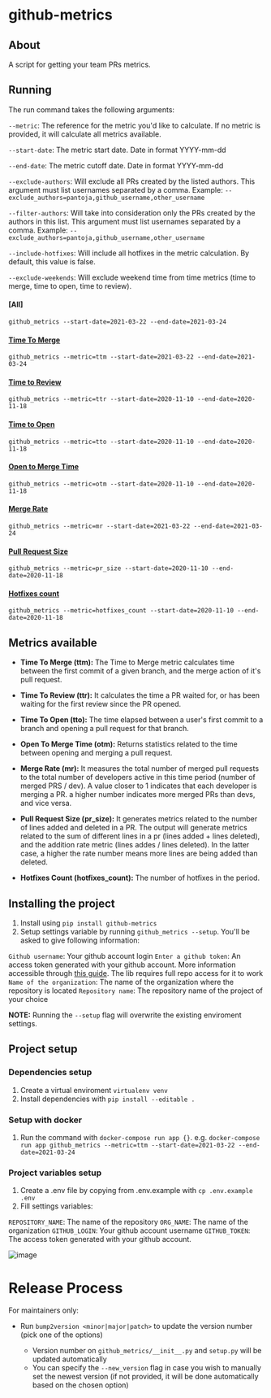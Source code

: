 # github-metrics

## About

A script for getting your team PRs metrics.

## Running

The run command takes the following arguments:

`--metric`: The reference for the metric you'd like to calculate. If no metric is provided, it will calculate all metrics available.

`--start-date`: The metric start date. Date in format YYYY-mm-dd

`--end-date`: The metric cutoff date. Date in format YYYY-mm-dd

`--exclude-authors`: Will exclude all PRs created by the listed authors. This argument must list usernames separated by a comma. Example: `--exclude_authors=pantoja,github_username,other_username`

`--filter-authors`: Will take into consideration only the PRs created by the authors in this list. This argument must list usernames separated by a comma. Example: `--exclude_authors=pantoja,github_username,other_username`

`--include-hotfixes`: Will include all hotfixes in the metric calculation. By default, this value is false.

`--exclude-weekends`: Will exclude weekend time from time metrics (time to merge, time to open, time to review).

#### [All]
`github_metrics --start-date=2021-03-22 --end-date=2021-03-24`

#### [Time To Merge](#ttm)
`github_metrics --metric=ttm --start-date=2021-03-22 --end-date=2021-03-24`

#### [Time to Review](#ttr)
`github_metrics --metric=ttr --start-date=2020-11-10 --end-date=2020-11-18`

#### [Time to Open](#tto)
`github_metrics --metric=tto --start-date=2020-11-10 --end-date=2020-11-18`

#### [Open to Merge Time](#otm)
`github_metrics --metric=otm --start-date=2020-11-10 --end-date=2020-11-18`

#### [Merge Rate](#mr)
`github_metrics --metric=mr --start-date=2021-03-22 --end-date=2021-03-24`

#### [Pull Request Size](#pr-size)
`github_metrics --metric=pr_size --start-date=2020-11-10 --end-date=2020-11-18`

#### [Hotfixes count](#hotfixes-count)
`github_metrics --metric=hotfixes_count --start-date=2020-11-10 --end-date=2020-11-18`

## Metrics available
- <b id="ttm">Time To Merge (ttm):</b>
The Time to Merge metric calculates time between the first commit of a given branch, and the merge action of it's pull request.

- <b id="ttr">Time To Review (ttr):</b>
It calculates the time a PR waited for, or has been waiting for the first review since the PR opened.

- <b id="tto">Time To Open (tto):</b>
The time elapsed between a user's first commit to a branch and opening a pull request for that branch.

- <b id="tto">Open To Merge Time (otm):</b>
Returns statistics related to the time between opening and merging a pull request.

- <b id="mr">Merge Rate (mr):</b>
It measures the total number of merged pull requests to the total number of developers active in this time period (number of merged PRS / dev). A value closer to 1 indicates that each developer is merging a PR. a higher number indicates more merged PRs than devs, and vice versa.

- <b id="pr-size">Pull Request Size (pr_size):</b>
It generates metrics related to the number of lines added and deleted in a PR. The output will generate metrics related to the sum of different lines in a pr (lines added + lines deleted), and the addition rate metric (lines addes / lines deleted). In the latter case, a higher the rate number means more lines are being added than deleted.

- <b id="hotfixes-count">Hotfixes Count (hotfixes_count):</b>
The number of hotfixes in the period.

## Installing the project
1. Install using `pip install github-metrics`
2. Setup settings variable by running `github_metrics --setup`. You'll be asked to give following information: 

`Github username`: Your github account login
`Enter a github token`: An access token generated with your github account.  More information accessible through [this guide](https://docs.github.com/en/github/authenticating-to-github/creating-a-personal-access-token). The lib requires full repo access for it to work
`Name of the organization`: The name of the organization where the repository is located
`Repository name`: The repository name of the project of your choice 

**NOTE:** Running the `--setup` flag will overwrite the existing enviroment settings.

## Project setup

### Dependencies setup
1. Create a virtual enviroment `virtualenv venv`
2. Install dependencies with `pip install --editable .`

### Setup with docker
1. Run the command with `docker-compose run app {}`. e.g. `docker-compose run app github_metrics --metric=ttm --start-date=2021-03-22 --end-date=2021-03-24`

### Project variables setup
1. Create a .env file by copying from .env.example with `cp .env.example .env`
2.  Fill settings variables:

`REPOSITORY_NAME`: The name of the repository
`ORG_NAME`: The name of the organization
`GITHUB_LOGIN`: Your github account username
`GITHUB_TOKEN`: The access token generated with your github account.

![image](https://user-images.githubusercontent.com/38823219/117503308-27d1ab80-af57-11eb-845c-a8640cfe023d.png)


Release Process
===============

For maintainers only:

- Run ``bump2version <minor|major|patch>`` to update the version number (pick one of the options)

    - Version number on ``github_metrics/__init__.py`` and ``setup.py`` will be updated automatically
    - You can specify the ``--new_version`` flag in case you wish to manually set the newest version (if not provided, it will be done automatically based on the chosen option)

